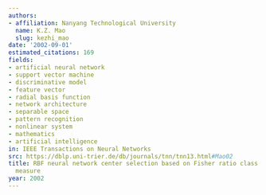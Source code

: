 ```yaml
---
authors:
- affiliation: Nanyang Technological University
  name: K.Z. Mao
  slug: kezhi_mao
date: '2002-09-01'
estimated_citations: 169
fields:
- artificial neural network
- support vector machine
- discriminative model
- feature vector
- radial basis function
- network architecture
- separable space
- pattern recognition
- nonlinear system
- mathematics
- artificial intelligence
in: IEEE Transactions on Neural Networks
src: https://dblp.uni-trier.de/db/journals/tnn/tnn13.html#Mao02
title: RBF neural network center selection based on Fisher ratio class separability
  measure
year: 2002
---
```


